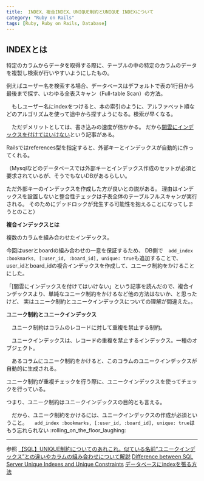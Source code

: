 ```yaml
---
title:  INDEX、複合INDEX、UNIQUE制約とUNIQUE INDEXについて
category: "Ruby on Rails"
tags: [Ruby, Ruby on Rails, Database]
---
```



## INDEXとは

特定のカラムからデータを取得する際に、テーブルの中の特定のカラムのデータを複製し検索が行いやすいようにしたもの。


  例えばユーザー名を検索する場合、データベースはデフォルトで表の1行目から最後まで探す、いわゆる全表スキャン（Full-table Scan）の方法。

　もしユーザー名にindexをつけると、本の索引のように、アルファベット順などのアルゴリズムを使って途中から探すようになる。検索が早くなる。

　ただデメリットとしては、書き込みの速度が倍かかる。
    だから[闇雲にインデックスを付けてはいけない](https://techracho.bpsinc.jp/hachi8833/2018_05_14/55774)という記事がある。


 Railsではreferences型を指定すると、外部キーとインデックスが自動的に作ってくれる。

（Mysqlなどのデータベースでは外部キーとインデックス作成のセットが必須と要求されているが、そうでもないDBがあるらしい。

ただ外部キーのインデックスを作成した方が良いとの説がある。
理由はインデックスを設置しないと整合性チェックは子表全体のテーブルフルスキャンが実行される。
 そのためにデッドロックが発生する可能性を抱えることになってしまうとのこと）

**複合インデックスとは**

複数のカラムを組み合わせたインデックス。

今回はuserとboardの組み合わせの一意を保証するため、
DB側で`  add_index :bookmarks, [:user_id, :board_id], unique: true`も追加することで、user_idとboard_idの複合インデックスを作成して、ユニーク制約をかけることにした。

「[闇雲にインデックスを付けてはいけない」という記事を読んだので、複合インデックスより、単純なユニーク制約をかけるなど他の方法はないか、と思ったけど、
実はユニーク制約とユニークインデックスについての理解が間違えた。。

**ユニーク制約とユニークインデックス**

　ユニーク制約はコラムのレコードに対して重複を禁止する制約。

　ユニークインデックスは、レコードの重複を禁止するインデックス。一種のオブジェクト。

　あるコラムにユニーク制約をかけると、このコラムのユニークインデックスが自動的に生成される。

  ユニーク制約が重複チェックを行う際に、ユニークインデックスを使ってチェックを行っている。

   つまり、ユニーク制約はユニークインデックスの目的とも言える。

　だから、ユニーク制約をかけるには、ユニークインデックスの作成が必須ということ。
`  add_index :bookmarks, [:user_id, :board_id], unique: true`はもう忘れられない :rolling_on_the_floor_laughing: 

---
参照
[【SQL】UNIQUE制約についてのあれこれ。似ている名前”ユニークインデックス”との違いやカラムの組み合わせについて解説](https://style.potepan.com/articles/23620.html)
[Difference between SQL Server Unique Indexes and Unique Constraints](https://www.mssqltips.com/sqlservertip/4270/difference-between-sql-server-unique-indexes-and-unique-constraints/)
[データベースにindexを張る方法](https://qiita.com/seiya1121/items/fb074d727c6f40a55f22)